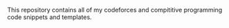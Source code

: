 This repository contains all of my codeforces and compititive programming code snippets and templates. 
